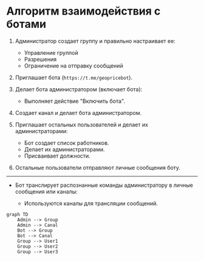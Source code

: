 # Алгоритм взаимодействия с ботами

1. Администратор создает группу и правильно настраивает ее:

   - Управление группой
   - Разрешения
   - Ограничение на отправку сообщений

2. Приглашает бота (`https://t.me/geopricebot`).

3. Делает бота администратором (включает бота):

   - Выполняет действие "Включить бота".

4. Создает канал и делает бота администратором.

5. Приглашает остальных пользователей и делает их администраторами:

   - Бот создает список работников.
   - Делает их администраторами.
   - Присваивает должности.

6. Остальные пользователи отправляют личные сообщения боту.

---

- Бот транслирует распознанные команды администратору в личные сообщения или каналы:

  - Используются каналы для трансляции сообщений.

```mermaid
graph TD
    Admin --> Group
    Admin --> Canal
    Bot --> Group
    Bot --> Canal
    Group --> User1
    Group --> User2
    Group --> User3
```
